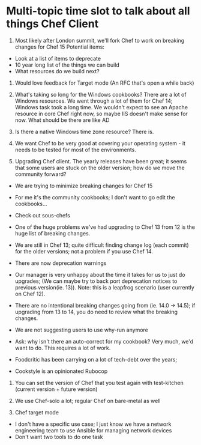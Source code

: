 # Multi-topic time slot to talk about all things Chef Client

1. Most likely after London summit, we'll fork Chef to work on breaking changes for Chef 15 
Potential items: 
- Look at a list of items to deprecate 
- 10 year long list of the things we can build 
- What resources do we build next? 

1. Would love feedback for Target mode (An RFC that's open a while back) 

1. What's taking so long for the Windows cookbooks? There are a lot of Windows resources. We went through a lot of them for Chef 14; Windows task took a long time. We wouldn't expect to see an Apache resource in core Chef right now, so maybe IIS doesn't make sense for now. What should be there are like AD

1. Is there a native Windows time zone resource? There is.
1. We want Chef to be very good at covering your operating system - it needs to be tested for most of the environments. 

1. Upgrading Chef client. The yearly releases have been great; it seems that some users are stuck on the older version; how do we move the community forward? 
* We are trying to minimize breaking changes for Chef 15 
* For me it's the community cookbooks; I don't want to go edit the cookbooks... 
* Check out sous-chefs 
* One of the huge problems we've had upgrading to Chef 13 from 12 is the huge list of breaking changes. 
* We are still in Chef 13; quite difficult finding change log (each commit) for the older versions; not a problem if you use Chef 14.
* There are now deprecation warnings
* Our manager is very unhappy about the time it takes for us to just do upgrades; (We can maybe try to back port deprecation notices to previous version(ie. 13)). Note: this is a leapfrog scenario (user currently on Chef 12).

* There are no intentional breaking changes going from (ie. 14.0 -> 14.5); if upgrading from 13 to 14, you do need to review what the breaking changes. 
* We are not suggesting users to use why-run anymore
* Ask: why isn't there an auto-correct for my cookbook? Very much, we'd want to do. This requires a lot of work. 
* Foodcritic has been carrying on a lot of tech-debt over the years; 
* Cookstyle is an opinionated Rubocop 

1. You can set the version of Chef that you test again with test-kitchen (current version + future version) 

1. We use Chef-solo a lot; regular Chef on bare-metal as well 

1. Chef target mode
* I don't have a specific use case; I just know we have a network engineering team to use Ansible for managing network devices 
* Don't want two tools to do one task 
